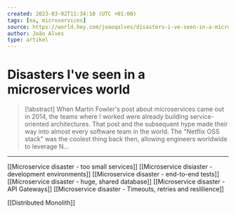 ```yaml
---
created: 2023-03-02T11:34:10 (UTC +01:00)
tags: [ea, microservices]
source: https://world.hey.com/joaoqalves/disasters-i-ve-seen-in-a-microservices-world-a9137a51
author: João Alves
type: artikel
---
```


# Disasters I've seen in a microservices world

> [!abstract]
> When Martin Fowler's post about microservices came out in 2014, the teams where I worked were already building service-oriented architectures. That post and the subsequent hype made their way into almost every software team in the world. The "Netflix OSS stack" was the coolest thing back then, allowing engineers worldwide to leverage N...

---

[[Microservice disaster - too small services]]
[[Microservice disiaster - development environments]]
[[Microservice disaster - end-to-end tests]]
[[Microservice disaster - huge, shared database]]
[[Microservice disaster - API Gateways]]
[[Microservice disaster - Timeouts, retries and reslilience]]


[[Distributed Monolith]]
